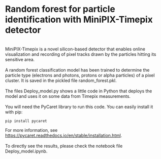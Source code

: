 # Random forest for particle identification with MiniPIX-Timepix detector
\
MiniPIX-Timepix is a novel silicon-based detector that enables online visualization and recording of pixel tracks drawn by the particles hitting its sensitive area.
\
\
A random forest classification model has been trained to determine the particle type (electrons and photons, protons or alpha particles) of a pixel cluster. It is saved in the pickled file random_forest.pkl.
\
\
The files Deploy_model.py shows a little code in Python that deploys the model and uses it on some data from Timepix measurements. 
\
\
You will need the PyCaret library to run this code. You can easily install it with pip:
```
pip install pycaret
```
For more information, see https://pycaret.readthedocs.io/en/stable/installation.html.
\
\
To directly see the results, please check the notebook file Deploy_model.ipynb.
